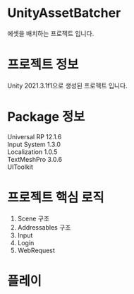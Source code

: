 # UnityAssetBatcher
에셋을 배치하는 프로젝트 입니다.

# 프로젝트 정보
Unity 2021.3.1f1으로 생성된 프로젝트 입니다.

# Package 정보
Universal RP 12.1.6         
Input System 1.3.0           
Localization 1.0.5        
TextMeshPro 3.0.6         
UIToolkit     

# 프로젝트 핵심 로직      
1. Scene 구조              
2. Addressables 구조          
3. Input           
4. Login          
5. WebRequest       

# 플레이
